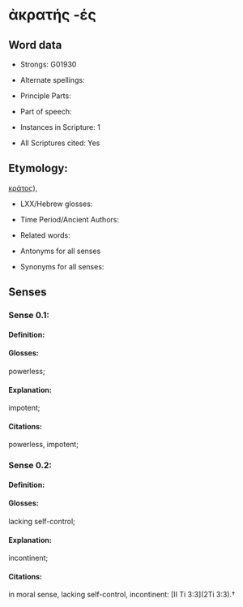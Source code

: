 # ἀκρατής -ές

<!-- Status: S2=NeedsEdits -->
<!-- Lexica used for edits:   -->

## Word data

* Strongs: G01930

* Alternate spellings:



* Principle Parts: 


* Part of speech: 


* Instances in Scripture: 1

* All Scriptures cited: Yes

## Etymology: 

[κράτος]()), 

* LXX/Hebrew glosses: 


* Time Period/Ancient Authors: 


* Related words: 

* Antonyms for all senses

* Synonyms for all senses: 


## Senses 


### Sense  0.1: 

#### Definition: 

#### Glosses: 

powerless; 

#### Explanation: 

impotent; 

#### Citations: 

powerless, impotent; 

### Sense  0.2: 

#### Definition: 

#### Glosses: 

lacking self-control; 

#### Explanation: 

incontinent; 

#### Citations: 

in moral sense, lacking self-control, incontinent: [II Ti 3:3](2Ti 3:3).†
